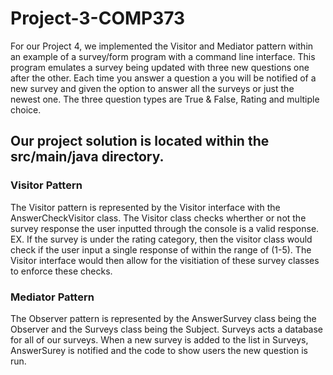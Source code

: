 # Project-3-COMP373


For our Project 4, we implemented the Visitor and Mediator pattern within an example of a survey/form program with a command line interface. This program emulates a survey being updated with three new questions one after the other. Each time you answer a question a you will be notified of a new survey and given the option to answer all the surveys or just the newest one. The three question types are True & False, Rating and multiple choice.


## Our project solution is located within the src/main/java directory.


### Visitor Pattern


The Visitor pattern is represented by the Visitor interface with the AnswerCheckVisitor class. The Visitor class checks wherther or not the survey response the user inputted through the console is a valid response. EX. If the survey is under the rating category, then the visitor class would check if the user input a single response of within the range of (1-5). The Visitor interface would then allow for the visitiation of these survey classes to enforce these checks. 


### Mediator Pattern


The Observer pattern is represented by the AnswerSurvey class being the Observer and the Surveys class being the Subject. Surveys acts a database for all of our surveys. When a new survey is added to the list in Surveys, AnswerSurey is notified and the code to show users the new question is run. 
